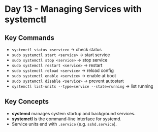# Day 13 - Managing Services with systemctl

## Key Commands
- `systemctl status <service>` -> check status
- `sudo systemctl start <service>` -> start service
- `sudo systemctl stop <service>` -> stop service
- `sudo systemctl restart <service>` -> restart
- `sudo systemctl reload <service>` -> reload config
- `sudo systemctl enable <service>` -> enable at boot
- `sudo systemctl disable <service>` -> prevent autostart
- `systemctl list-units --type=service --state=running` -> list running

## Key Concepts
- **systemd** manages system startup and background services.
- **systemctl** is the command-line interface for systemd.
- Service units end with `.service` (e.g. `sshd.service`).
